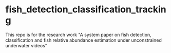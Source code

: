 # fish_detection_classification_tracking
This repo is for the research work "A system paper on fish detection, classification and fish relative abundance estimation under unconstrained underwater videos"
